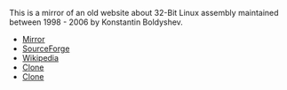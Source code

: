 <p>This is a mirror of an old website about 32-Bit Linux assembly maintained between 1998 - 2006 by Konstantin Boldyshev.</p>

<ul>
    <li><a href="https://odzhan.github.io/linuxasm/">Mirror</a></li>
    <li><a href="https://asm.sourceforge.net/">SourceForge</a></li>
    <li><a href="https://en.wikipedia.org/wiki/Asmutils">Wikipedia</a></li>
    <li><a href="https://github.com/skirge/asmutils">Clone</a></li>
    <li><a href="https://github.com/leto/asmutils">Clone</a></li>
</ul>
